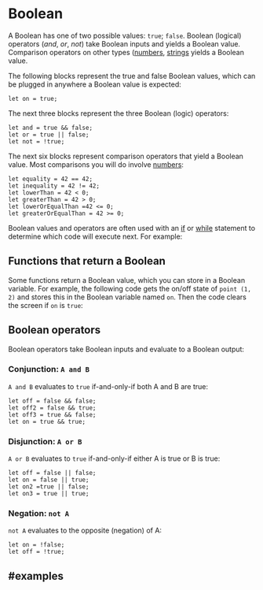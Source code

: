# Boolean

A Boolean has one of two possible values: `true`; `false`. Boolean (logical) operators (*and*, *or*, *not*) take Boolean inputs and yields a Boolean value. Comparison operators on other types ([numbers](/types/number), [strings](/types/string) yields a Boolean value.

The following blocks represent the true and false Boolean values, which can be plugged in anywhere a Boolean value is expected:

```block
let on = true;
```

The next three blocks represent the three Boolean (logic) operators:

```todoblock
let and = true && false;
let or = true || false;
let not = !true;
```

The next six blocks represent comparison operators that yield a Boolean value. Most comparisons you will do involve [numbers](/types/number):

```block
let equality = 42 == 42;
let inequality = 42 != 42;
let lowerThan = 42 < 0;
let greaterThan = 42 > 0;
let lowerOrEqualThan =42 <= 0;
let greaterOrEqualThan = 42 >= 0;
```

Boolean values and operators are often used with an [if](/blocks/logic/if) or [while](/blocks/loops/while) statement to determine which code will execute next. For example:

## Functions that return a Boolean

Some functions return a Boolean value, which you can store in a Boolean variable. For example, the following code gets the on/off state of `point (1, 2)` and stores this in the Boolean variable named `on`. Then the code clears the screen if `on` is `true`:

## Boolean operators

Boolean operators take Boolean inputs and evaluate to a Boolean output:

### Conjunction: `A and B`

`A and B` evaluates to `true` if-and-only-if both A and B are true:

```block
let off = false && false;
let off2 = false && true;
let off3 = true && false;
let on = true && true;
```

### Disjunction: `A or B`

`A or B` evaluates to `true` if-and-only-if either A is true or B is true:

```block
let off = false || false;
let on = false || true;
let on2 =true || false;
let on3 = true || true;
```

### Negation: `not A`

`not A` evaluates to the opposite (negation) of A:

```todoblock
let on = !false;
let off = !true;
```

## #examples
